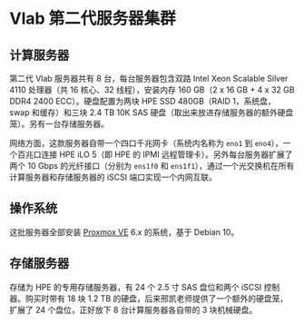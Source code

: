 # Vlab 第二代服务器集群

## 计算服务器

第二代 Vlab 服务器共有 8 台，每台服务器包含双路 Intel Xeon Scalable Silver 4110 处理器（共 16 核心、32 线程），安装内存 160 GB（2 x 16 GB + 4 x 32 GB DDR4 2400 ECC）。硬盘配置为两块 HPE SSD 480GB（RAID 1，系统盘，swap 和缓存）和三块 2.4 TB 10K SAS 硬盘（取出来放进存储服务器的额外硬盘笼）。另有一台存储服务器。

网络方面，这款服务器自带一个四口千兆网卡（系统内名称为 `eno1` 到 `eno4`），一个百兆口连接 HPE iLO 5（即 HPE 的 IPMI 远程管理卡）。另外每台服务器扩展了两个 10 Gbps 的光纤接口（分别为 `ens1f0` 和 `ens1f1`），通过一个光交换机在所有计算服务器和存储服务器的 iSCSI 端口实现一个内网互联。

## 操作系统

这批服务器全部安装 [Proxmox VE](https://pve.proxmox.com/) 6.x 的系统，基于 Debian 10。

## 存储服务器

存储为 HPE 的专用存储服务器，有 24 个 2.5 寸 SAS 盘位和两个 iSCSI 控制器。购买时带有 18 块 1.2 TB 的硬盘，后来邢凯老师提供了一个额外的硬盘笼，扩展了 24 个盘位，正好放下 8 台计算服务器各自带的 3 块机械硬盘。
